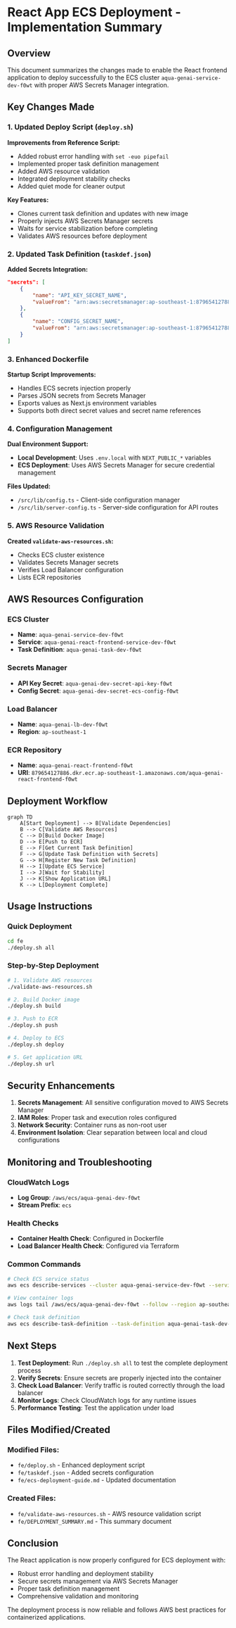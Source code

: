 # React App ECS Deployment - Implementation Summary

## Overview

This document summarizes the changes made to enable the React frontend application to deploy successfully to the ECS cluster `aqua-genai-service-dev-f0wt` with proper AWS Secrets Manager integration.

## Key Changes Made

### 1. Updated Deploy Script (`deploy.sh`)

**Improvements from Reference Script:**
- Added robust error handling with `set -euo pipefail`
- Implemented proper task definition management
- Added AWS resource validation
- Integrated deployment stability checks
- Added quiet mode for cleaner output

**Key Features:**
- Clones current task definition and updates with new image
- Properly injects AWS Secrets Manager secrets
- Waits for service stabilization before completing
- Validates AWS resources before deployment

### 2. Updated Task Definition (`taskdef.json`)

**Added Secrets Integration:**
```json
"secrets": [
    {
        "name": "API_KEY_SECRET_NAME",
        "valueFrom": "arn:aws:secretsmanager:ap-southeast-1:879654127886:secret:aqua-genai-dev-secret-api-key-f0wt"
    },
    {
        "name": "CONFIG_SECRET_NAME",
        "valueFrom": "arn:aws:secretsmanager:ap-southeast-1:879654127886:secret:aqua-genai-dev-secret-ecs-config-f0wt"
    }
]
```

### 3. Enhanced Dockerfile

**Startup Script Improvements:**
- Handles ECS secrets injection properly
- Parses JSON secrets from Secrets Manager
- Exports values as Next.js environment variables
- Supports both direct secret values and secret name references

### 4. Configuration Management

**Dual Environment Support:**
- **Local Development**: Uses `.env.local` with `NEXT_PUBLIC_*` variables
- **ECS Deployment**: Uses AWS Secrets Manager for secure credential management

**Files Updated:**
- `/src/lib/config.ts` - Client-side configuration manager
- `/src/lib/server-config.ts` - Server-side configuration for API routes

### 5. AWS Resource Validation

**Created `validate-aws-resources.sh`:**
- Checks ECS cluster existence
- Validates Secrets Manager secrets
- Verifies Load Balancer configuration
- Lists ECR repositories

## AWS Resources Configuration

### ECS Cluster
- **Name**: `aqua-genai-service-dev-f0wt`
- **Service**: `aqua-genai-react-frontend-service-dev-f0wt`
- **Task Definition**: `aqua-genai-task-dev-f0wt`

### Secrets Manager
- **API Key Secret**: `aqua-genai-dev-secret-api-key-f0wt`
- **Config Secret**: `aqua-genai-dev-secret-ecs-config-f0wt`

### Load Balancer
- **Name**: `aqua-genai-lb-dev-f0wt`
- **Region**: `ap-southeast-1`

### ECR Repository
- **Name**: `aqua-genai-react-frontend-f0wt`
- **URI**: `879654127886.dkr.ecr.ap-southeast-1.amazonaws.com/aqua-genai-react-frontend-f0wt`

## Deployment Workflow

```mermaid
graph TD
    A[Start Deployment] --> B[Validate Dependencies]
    B --> C[Validate AWS Resources]
    C --> D[Build Docker Image]
    D --> E[Push to ECR]
    E --> F[Get Current Task Definition]
    F --> G[Update Task Definition with Secrets]
    G --> H[Register New Task Definition]
    H --> I[Update ECS Service]
    I --> J[Wait for Stability]
    J --> K[Show Application URL]
    K --> L[Deployment Complete]
```

## Usage Instructions

### Quick Deployment
```bash
cd fe
./deploy.sh all
```

### Step-by-Step Deployment
```bash
# 1. Validate AWS resources
./validate-aws-resources.sh

# 2. Build Docker image
./deploy.sh build

# 3. Push to ECR
./deploy.sh push

# 4. Deploy to ECS
./deploy.sh deploy

# 5. Get application URL
./deploy.sh url
```

## Security Enhancements

1. **Secrets Management**: All sensitive configuration moved to AWS Secrets Manager
2. **IAM Roles**: Proper task and execution roles configured
3. **Network Security**: Container runs as non-root user
4. **Environment Isolation**: Clear separation between local and cloud configurations

## Monitoring and Troubleshooting

### CloudWatch Logs
- **Log Group**: `/aws/ecs/aqua-genai-dev-f0wt`
- **Stream Prefix**: `ecs`

### Health Checks
- **Container Health Check**: Configured in Dockerfile
- **Load Balancer Health Check**: Configured via Terraform

### Common Commands
```bash
# Check ECS service status
aws ecs describe-services --cluster aqua-genai-service-dev-f0wt --services aqua-genai-react-frontend-service-dev-f0wt --region ap-southeast-1

# View container logs
aws logs tail /aws/ecs/aqua-genai-dev-f0wt --follow --region ap-southeast-1

# Check task definition
aws ecs describe-task-definition --task-definition aqua-genai-task-dev-f0wt --region ap-southeast-1
```

## Next Steps

1. **Test Deployment**: Run `./deploy.sh all` to test the complete deployment process
2. **Verify Secrets**: Ensure secrets are properly injected into the container
3. **Check Load Balancer**: Verify traffic is routed correctly through the load balancer
4. **Monitor Logs**: Check CloudWatch logs for any runtime issues
5. **Performance Testing**: Test the application under load

## Files Modified/Created

### Modified Files:
- `fe/deploy.sh` - Enhanced deployment script
- `fe/taskdef.json` - Added secrets configuration
- `fe/ecs-deployment-guide.md` - Updated documentation

### Created Files:
- `fe/validate-aws-resources.sh` - AWS resource validation script
- `fe/DEPLOYMENT_SUMMARY.md` - This summary document

## Conclusion

The React application is now properly configured for ECS deployment with:
- Robust error handling and deployment stability
- Secure secrets management via AWS Secrets Manager
- Proper task definition management
- Comprehensive validation and monitoring

The deployment process is now reliable and follows AWS best practices for containerized applications.
